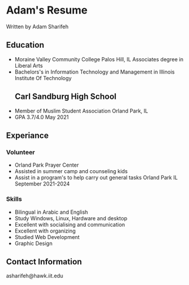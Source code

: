<!Doctype html>
<html lang ='en'>
<head>
	<meta charset="UTF-8">
	<title>Adam's Resume</title>
</head>
<body>
	<h1>Adam's Resume</h1>
	<p>Written by Adam Sharifeh</p>
	<h2>Education</h2>
	<ul>
		<li>Moraine Valley Community College Palos Hill, IL Associates degree in Liberal Arts</li>
		<li>Bachelors's in Information Technology and Management in Illinois Institute Of Technology</li>
	<h2>Carl Sandburg High School</h2>
		<li>Member of Muslim Student Association Orland Park, IL</li>
		<li>GPA 3.7/4.0 May 2021</li>
	</ul>
	<h2>Experiance</h2>
	<h3>Volunteer</h3>
	<ul>
		<li>Orland Park Prayer Center</li>
		<li>Assisted in summer camp and counseling kids</li>
		<li>Assist in a program's to help carry out general tasks Orland Park IL September 2021-2024</li>
	</ul>
	<h3>Skills</h3>
	<ul>
		<li>Bilingual in Arabic and English</li>
		<li>Study Windows, Linux, Hardware and desktop</li>
		<li>Excellent with socialising and communication</li>
		<li>Excellent with organizing</li>
		<li>Studied Web Development</li>
		<li>Graphic Design</li>
	</ul>
	<h2>Contact Information</h2>
	<p>asharifeh@hawk.iit.edu</p>
</body>
</html>
